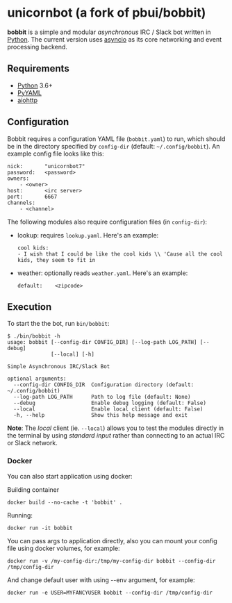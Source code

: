 # unicornbot (a fork of pbui/bobbit)

**bobbit** is a simple and modular *asynchronous* IRC / Slack bot written in
[Python].  The current version uses [asyncio] as its core networking and event
processing backend.

## Requirements

- [Python]  3.6+
- [PyYAML]
- [aiohttp]

## Configuration

Bobbit requires a configuration YAML file (`bobbit.yaml`) to run, which should
be in the directory specified by `config-dir` (default: `~/.config/bobbit`). An
example config file looks like this:

```
nick:       "unicornbot7"
password:   <password>
owners:
    - <owner>
host:       <irc server>
port:       6667
channels:
    - <channel>
```

The following modules also require configuration files (in `config-dir`):

- lookup: requires `lookup.yaml`. Here's an example:

  ```
  cool kids:
  - I wish that I could be like the cool kids \\ 'Cause all the cool kids, they seem to fit in
  ```

- weather: optionally reads `weather.yaml`. Here's an example:

  ```
  default:    <zipcode>
  ```

## Execution

To start the the bot, run `bin/bobbit`:

```
$ ./bin/bobbit -h
usage: bobbit [--config-dir CONFIG_DIR] [--log-path LOG_PATH] [--debug]
              [--local] [-h]

Simple Asynchronous IRC/Slack Bot

optional arguments:
  --config-dir CONFIG_DIR  Configuration directory (default: ~/.config/bobbit)
  --log-path LOG_PATH      Path to log file (default: None)
  --debug                  Enable debug logging (default: False)
  --local                  Enable local client (default: False)
  -h, --help               Show this help message and exit
```

**Note**: The *local* client (ie. `--local`) allows you to test the modules
directly in the terminal by using *standard input* rather than connecting to an
actual IRC or Slack network.

[Python]:   https://python.org
[PyYAML]:   http://pyyaml.org/
[aiohttp]:  https://docs.aiohttp.org/en/stable/
[asyncio]:  https://docs.python.org/3/library/asyncio.html


### Docker

You can also start application using docker:

Building container

```
docker build --no-cache -t 'bobbit' .
```

Running:

```
docker run -it bobbit
```

You can pass args to application directly, also you can mount your config file using docker volumes, for example:

```
docker run -v /my-config-dir:/tmp/my-config-dir bobbit --config-dir /tmp/config-dir
```

And change default user with using --env argument, for example:

```
docker run -e USER=MYFANCYUSER bobbit --config-dir /tmp/config-dir
```
